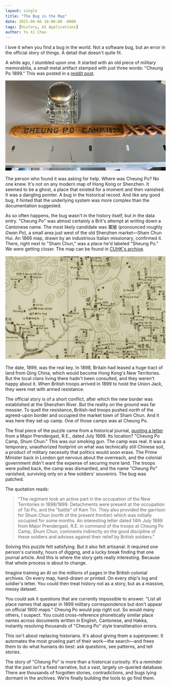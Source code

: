 ```yaml
---
layout: single
title: "The Bug in the Map"
date: 2025-06-06 10:00:00 -0000
tags: [History, AI Applications]
author: Yu Xi Chau
---
```


I love it when you find a bug in the world. Not a software bug, but an error in the official story of things. A detail that doesn't quite fit.

A while ago, I stumbled upon one. It started with an old piece of military memorabilia, a small metal artifact stamped with just three words: "Cheung Po 1899." This was posted in a [reddit post](https://www.reddit.com/r/HongKong/comments/1l3t0ik/any_help_identifiying_where_this_came_from_please/). 

![Image of Cheung Po memorablia](/assets/images/cheungpo-1899.webp)

The person who found it was asking for help. Where was Cheung Po? No one knew. It's not on any modern map of Hong Kong or Shenzhen. It seemed to be a ghost, a place that existed for a moment and then vanished. It was a dangling pointer. A bug in the historical record. And like any good bug, it hinted that the underlying system was more complex than the documentation suggested.

As so often happens, the bug wasn't in the history itself, but in the data entry. "Cheung Po" was almost certainly a Brit's attempt at writing down a Cantonese name. The most likely candidate was 軍陂 (pronounced roughly *Gwan Po*), a small area just west of the old Shenzhen market—Sham Chun Hui. An 1866 map, drawn by an industrious Italian missionary, confirmed it. There, right next to "Sham Chun," was a place he'd labeled "Sheung Po." We were getting closer. The map can be found in [CUHK's archive](https://repository.lib.cuhk.edu.hk/en/item/cuhk-2612080).

![1866 Map of San on](/assets/images/20250607-map-sanon.png)

The date, 1899, was the real key. In 1898, Britain had leased a huge tract of land from Qing China, which would become Hong Kong's New Territories. But the local clans living there hadn't been consulted, and they weren't happy about it. When British troops arrived in 1899 to hoist the Union Jack, they were met with armed resistance.

The official story is of a short conflict, after which the new border was established at the Shenzhen River. But the reality on the ground was far messier. To quell the resistance, British-led troops pushed *north* of the agreed-upon border and occupied the market town of Sham Chun. And it was here they set up camp. One of those camps was at Cheung Po.

The final piece of the puzzle came from a historical journal, [quoting a letter](https://www.jstor.org/stable/44229396) from a Major Prendergast, R.E., dated July 1899. Its location? "Cheung Po Camp, Shum Chun." This was our smoking gun. The camp was real. It was a temporary, unauthorized footprint on what was technically still Chinese soil, a product of military necessity that politics would soon erase. The Prime Minister back in London got nervous about the overreach, and the colonial government didn't want the expense of securing more land. The troops were pulled back, the camp was dismantled, and the name "Cheung Po" vanished, surviving only on a few soldiers' souvenirs. The bug was patched.

The quotation reads:

>"The regiment took an active part in the occupation of the New Territories in 1898/1899. Detachments were present at the occupation of Tai Po, and the "battle" of Kam Tin. They also provided the garrison for Shum Chun (north of the present frontier) which was initially occupied for some months. An interesting letter dated 14th July 1899 from Major Prendergast, R.E. in command of the troops at Cheung Po Camp, Shum Chun, comments indirectly on the good discipline of these soldiers and advises against their relief by British soldiers."

Solving this puzzle felt satisfying. But it also felt artisanal. It required one person's curiosity, hours of digging, and a lucky break finding that one journal article. And this is where the story gets really interesting. Because that whole process is about to change.

Imagine training an AI on the millions of pages in the British colonial archives. On every map, hand-drawn or printed. On every ship's log and soldier's letter. You could then treat history not as a story, but as a massive, messy dataset.

You could ask it questions that are currently impossible to answer. "List all place names that appear in 1899 military correspondence but don't appear on official 1900 maps." Cheung Po would pop right out. So would many others, I suspect. You could cross-reference phonetically similar place names across documents written in English, Cantonese, and Hakka, instantly resolving thousands of "Cheung Po" style transliteration errors.

This isn't about replacing historians. It's about giving them a superpower. It automates the most grueling part of their work—the search—and frees them to do what humans do best: ask questions, see patterns, and tell stories.

The story of "Cheung Po" is more than a historical curiosity. It’s a reminder that the past isn’t a fixed narrative, but a vast, largely un-queried database. There are thousands of forgotten stories, contradictions, and bugs lying dormant in the archives. We’re finally building the tools to go find them.